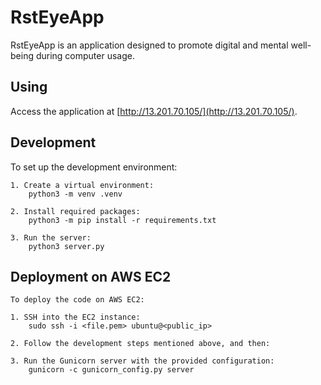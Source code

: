 # RstEyeApp

RstEyeApp is an application designed to promote digital and mental well-being during computer usage.

## Using

Access the application at [http://13.201.70.105/](http://13.201.70.105/).

## Development

To set up the development environment:

    1. Create a virtual environment:
        python3 -m venv .venv

    2. Install required packages:
        python3 -m pip install -r requirements.txt

    3. Run the server:
        python3 server.py


## Deployment on AWS EC2

    To deploy the code on AWS EC2:

    1. SSH into the EC2 instance:
        sudo ssh -i <file.pem> ubuntu@<public_ip>

    2. Follow the development steps mentioned above, and then:

    3. Run the Gunicorn server with the provided configuration:
        gunicorn -c gunicorn_config.py server
